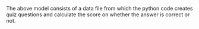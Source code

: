 The above model consists of a data file from which the python code creates quiz questions and calculate the score on whether the answer is correct or not.
